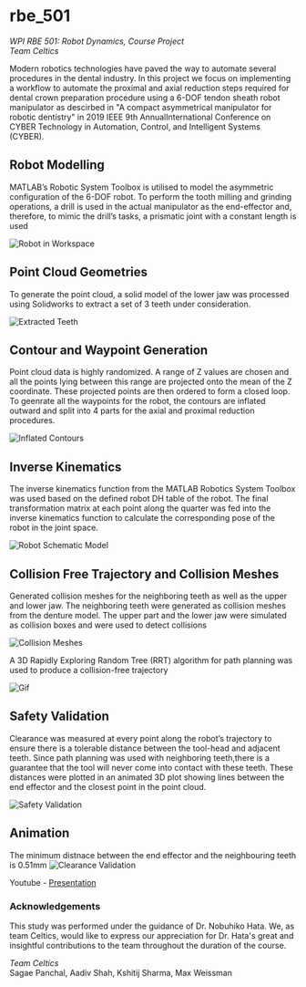 # rbe_501
*WPI RBE 501: Robot Dynamics, Course Project*  
*Team Celtics*

Modern robotics technologies have paved the way to automate several procedures in the dental industry. In this project we focus on implementing a workflow to automate the proximal and axial reduction steps required for dental crown preparation procedure  using a 6-DOF tendon sheath robot manipulator as descirbed in "A compact asymmetrical manipulator for robotic dentistry" in 2019 IEEE 9th AnnualInternational Conference on CYBER Technology in Automation, Control, and Intelligent Systems (CYBER). 

## Robot Modelling
MATLAB’s Robotic System Toolbox is utilised to model the asymmetric configuration of the 6-DOF robot. To perform the tooth milling and grinding  operations, a drill is used in the actual manipulator as the end-effector and, therefore, to mimic the drill’s tasks, a prismatic joint with a constant length is used

![Robot in Workspace](Pictures/Prismatic%20Link%20Robot.png)


## Point Cloud Geometries
To generate the point cloud, a solid model of the lower jaw was processed using Solidworks to extract a set of 3 teeth under consideration.

![Extracted Teeth](Pictures/Point_Cloud_of_entire_lower_jaw.jpg-mh.png)


## Contour and Waypoint Generation
Point cloud data is highly randomized. A range of Z values are chosen and all the points lying between this range are projected onto the mean of the Z coordinate. These projected points are then ordered to form a closed loop.  
To geenrate all the waypoints for the robot, the contours are inflated outward and split into 4 parts for the axial and proximal reduction procedures.

![Inflated Contours](Pictures/inflated.png)

## Inverse Kinematics
The inverse kinematics function from the MATLAB Robotics System Toolbox was used based on the defined  robot DH table of the robot. The final transformation matrix at each point along the quarter was fed into the inverse kinematics function to calculate the corresponding pose of the robot in the joint space.

![Robot Schematic Model](Pictures/Asymmetric%20Model_Schematic.png)

## Collision Free Trajectory and Collision Meshes
Generated collision meshes for the neighboring teeth as well as the upper and lower jaw. The neighboring teeth were generated as collision meshes from the denture model. The upper part and the lower jaw were simulated as collision boxes and were used to detect collisions


![Collision Meshes](Pictures/Collision%20Free%20Trajectory_annotated.jpg)

A 3D Rapidly Exploring Random Tree (RRT) algorithm for path planning was used to produce a collision-free trajectory

![Gif](Pictures/EE%20Tracing%20the%20Path.gif)


## Safety Validation
Clearance was measured at every point along the robot’s trajectory to ensure there is a tolerable distance between the tool-head and adjacent teeth. Since path planning was used with neighboring teeth,there is a guarantee that the tool will never come into contact with these teeth. These distances were plotted in an animated 3D plot showing lines between the end effector and the closest point in the point cloud.

![Safety Validation](Pictures/ClearancePlot.png)

## Animation

The minimum distnace between the end effector and the neighbouring teeth is 0.51mm
![Clearance Validation](Pictures/clearance.gif)

Youtube - [Presentation](https://www.youtube.com/watch?v=PazxKPg82kc)


### Acknowledgements
This study was performed under the guidance of Dr. Nobuhiko Hata. We, as team Celtics, would like to express our appreciation for Dr. Hata's great and insightful contributions to the team throughout the duration of the course.

*Team Celtics*  
Sagae Panchal, Aadiv Shah, Kshitij Sharma, Max Weissman